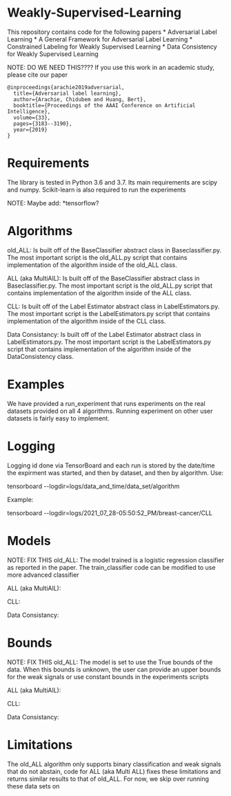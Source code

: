 # Weakly-Supervised-Learning
This repository contains code for the following papers
    * Adversarial Label Learning
    * A General Framework for Adversarial Label Learning
    * Constrained Labeling for Weakly Supervised Learning
    * Data Consistency for Weakly Supervised Learning


NOTE: DO WE NEED THIS????
If you use this work in an academic study, please cite our paper

```
@inproceedings{arachie2019adversarial,
  title={Adversarial label learning},
  author={Arachie, Chidubem and Huang, Bert},
  booktitle={Proceedings of the AAAI Conference on Artificial Intelligence},
  volume={33},
  pages={3183--3190},
  year={2019}
}
```

# Requirements

The library is tested in Python 3.6 and 3.7. Its main requirements are
scipy and numpy. Scikit-learn is also required to run the experiments

NOTE: Maybe add:
    *tensorflow?


# Algorithms

old_ALL:
Is built off of the BaseClassifier abstract class in Baseclassifier.py. The most important script is the old_ALL.py script that contains implementation of the algorithm inside of the old_ALL class.

ALL (aka MultiAlL):
Is built off of the BaseClassifier abstract class in Baseclassifier.py. The most important script is the old_ALL.py script that contains implementation of the algorithm inside of the ALL class.

CLL:
Is built off of the Label Estimator abstract class in LabelEstimators.py. The most important script is the LabelEstimators.py script that contains implementation of the algorithm inside of the CLL class.

Data Consistancy:
Is built off of the Label Estimator abstract class in LabelEstimators.py. The most important script is the LabelEstimators.py script that contains implementation of the algorithm inside of the DataConsistency class.


# Examples

We have provided a run_experiment that runs experiments on the real datasets provided on all 4 algorithms. Running experiment on other user datasets is fairly easy to implement.

# Logging

Logging id done via TensorBoard and each run is stored by the date/time the expirment was started, and then by dataset, and then by algorithm. Use:

tensorboard --logdir=logs/data_and_time/data_set/algorithm

Example: 

tensorboard --logdir=logs/2021_07_28-05:50:52_PM/breast-cancer/CLL



# Models

NOTE: FIX THIS
old_ALL:
The model trained is a logistic regression classifier as reported in the paper. The train_classifier code can be modified to use more advanced classifier

ALL (aka MultiAlL):

CLL:

Data Consistancy:

# Bounds

NOTE: FIX THIS
old_ALL:
The model is set to use the True bounds of the data. When this bounds is unknown, the user can provide an upper bounds for the weak signals or use constant bounds in the experiments scripts

ALL (aka MultiAlL):

CLL:

Data Consistancy:


# Limitations

The old_ALL algorithm only supports binary classification and weak signals that do not abstain, code for ALL (aka Multi ALL)  fixes these limitations and returns similar results to that of old_ALL. For now, we skip over running these data sets on 
